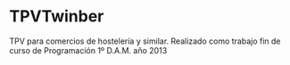 TPVTwinber
==========

TPV para comercios de hostelería y similar. Realizado como trabajo fin de curso de Programación 1º D.A.M. año 2013

